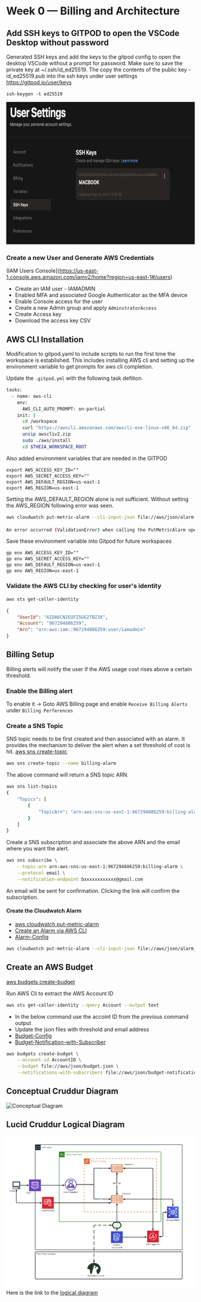 # Week 0 — Billing and Architecture

## Add SSH keys to GITPOD to open the VSCode Desktop without password
Generated SSH keys and add the keys to the gitpod config to open the desktop VSCode without a prompt for password. Make sure to save the private key at ~/.ssh/id_ed25519. The copy the contents of the public key - id_ed25519.pub into the ssh keys under user settings https://gitpod.io/user/keys
```
ssh-keygen -t ed25519
```
<img src="assets/Gitpod-SSH.png" width="550" height="380">

### Create a new User and Generate AWS Credentials

(IAM Users Console](https://us-east-1.console.aws.amazon.com/iamv2/home?region=us-east-1#/users)

- Create an IAM user - IAMADMIN
- Enabled MFA and associated Google Authenticator as the MFA device
- Enable Console access for the user
- Create a new Admin group and apply `AdminstratorAccess`
- Create Access key
- Download the access key CSV

## AWS CLI Installation

Modification to gitpod.yaml to include scripts to run the first time the workspace is established. This includes installing AWS cli and setting up the environment variable to get prompts for aws cli completion.

Update the `.gitpod.yml` with the following task defition.
```sh
tasks:
  - name: aws-cli
    env:
      AWS_CLI_AUTO_PROMPT: on-partial
    init: |
      cd /workspace
      curl "https://awscli.amazonaws.com/awscli-exe-linux-x86_64.zip" -o "awscliv2.zip"
      unzip awscliv2.zip
      sudo ./aws/install
      cd $THEIA_WORKSPACE_ROOT
```

Also added environment variables that are needed in the GITPOD 
```
export AWS_ACCESS_KEY_ID=""
export AWS_SECRET_ACCESS_KEY=""
export AWS_DEFAULT_REGION=us-east-1
export AWS_REGION=us-east-1
```

Setting the AWS_DEFAULT_REGION alone is not sufficient. Without setting the AWS_REGION following error was seen.
```sh
aws cloudwatch put-metric-alarm --cli-input-json file://aws/json/alarm-config.json

An error occurred (ValidationError) when calling the PutMetricAlarm operation: Invalid region <REGION> specified. Only us-east-1 is supported.
```

Save these environment variable into Gitpod for future workspaces
```
gp env AWS_ACCESS_KEY_ID=""
gp env AWS_SECRET_ACCESS_KEY=""
gp env AWS_DEFAULT_REGION=us-east-1
gp env AWS_REGION=us-east-1
```

### Validate the AWS CLI by checking for user's identity
```sh
aws sts get-caller-identity
```

```json
{
    "UserId": "AIDA6CN2EUFZ5GG2TBZ3X",
    "Account": "967294886259",
    "Arn": "arn:aws:iam::967294886259:user/iamadmin"
}
```

## Billing Setup
Billing alerts will notify the user if the AWS usage cost rises above a certain threshold.

### Enable the Billing alert
To enable it -> Goto AWS Billing page and enable `Receive Billing Alerts` under `Billing Perferences`

### Create a SNS Topic

SNS topic needs to be first created and then associated with an alarm. It provides the mechanism to deliver the alert when a set threshold of cost is hit.
[aws sns create-topic](https://docs.aws.amazon.com/cli/latest/reference/sns/create-topic.html)

```sh
aws sns create-topic --name billing-alarm
```
The above command will return a SNS topic ARN.
```sh
aws sns list-topics
{
    "Topics": [
        {
            "TopicArn": "arn:aws:sns:us-east-1:967294886259:billing-alarm"
        }
    ]
}
```

Create a SNS subscription and associate the above ARN and the email where you want the alert.
```sh
aws sns subscribe \
    --topic-arn arn:aws:sns:us-east-1:967294886259:billing-alarm \
    --protocol email \
    --notification-endpoint bxxxxxxxxxxxx@gmail.com
```

An email will be sent for confirmation. Clicking the link will confirm the subscription.

#### Create the Cloudwatch Alarm
- [aws cloudwatch put-metric-alarm](https://docs.aws.amazon.com/cli/latest/reference/cloudwatch/put-metric-alarm.html)
- [Create an Alarm via AWS CLI](https://aws.amazon.com/premiumsupport/knowledge-center/cloudwatch-estimatedcharges-alarm/)
- [Alarm-Config](aws/json/alarm-config.json)
```sh
aws cloudwatch put-metric-alarm --cli-input-json file://aws/json/alarm_config.json
```
 
 ## Create an AWS Budget

[aws budgets create-budget](https://docs.aws.amazon.com/cli/latest/reference/budgets/create-budget.html)

Run AWS Cli to extract the AWS Account ID
```sh
aws sts get-caller-identity --query Account --output text
```

- In the below command use the accoint ID from the previous command output
- Update the json files with threshold and email address
- [Budget-Config](../aws/json/budget.json)
- [Budget-Notification-with-Subscriber](../aws/json/budget-notifications-with-subscribers.json)

```sh
aws budgets create-budget \
    --account-id AccountID \
    --budget file://aws/json/budget.json \
    --notifications-with-subscribers file://aws/json/budget-notifications-with-subscribers.json
```


## Conceptual Cruddur Diagram

![Conceptual Diagram](assets/Conceptual-Diagram.jpg)


## Lucid Cruddur Logical Diagram
![Logical Architectural Diagram](assets/Cruddur-Logical-Diagram1.png)
Here is the link to the [logical diagram](https://lucid.app/lucidchart/bb8ce4de-0bdd-4b22-9486-7b2c93a8e17c/edit?viewport_loc=-2510%2C-172%2C2400%2C2026%2C0_0&invitationId=inv_3ecb8cd9-52f3-439a-a047-9b7bdc34f40d)
